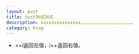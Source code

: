 ```yaml
---
layout: post
title: test测试测试
description: xxxxxxxxxxxxxxx。。。。。。。。。。。。。。。。。。。。。。。。
category: blog
---
```



- ++i返回左值，i++返回右值。